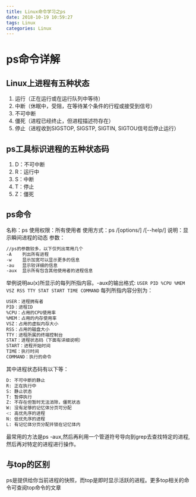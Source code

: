 ```yaml
---
title: Linux命令学习之ps
date: 2018-10-19 10:59:27
tags: Linux
categories: Linux
---
```

# ps命令详解
## Linux上进程有五种状态
1. 运行（正在运行或在运行队列中等待）
2. 中断（休眠中，受阻，在等待某个条件的行程或接受到信号）
3. 不可中断
4. 僵死（进程已经终止，但进程描述符存在）
5. 停止（进程收到SIGSTOP, SIGSTP, SIGTIN, SIGTOU信号后停止运行）

## ps工具标识进程的五种状态码
1. D：不可中断
2. R：运行中
3. S：中断
4. T：停止
5. Z：僵死  

## ps命令
名称：ps
使用权限：所有使用者
使用方式：ps /[options/] /[--help/]
说明：显示瞬间进程的动态
参数：  
``` bash
//ps的参数较多，以下仅列出常用几个
-A    列出所有进程
-w    显示加宽可以显示更多的信息
-au   显示较详细的信息
-aux  显示所有包含其他使用者的进程信息
```
<!-- more -->
举例说明au(x)所显示的每列所指内容。-aux的输出格式:
`USER PID %CPU %MEM VSZ RSS TTY STAT START TIME COMMAND`
每列所指内容分别为：
``` bash
USER：进程拥有者
PID：进程ID
%CPU：占用的CPU使用率
%MEM：占用的内存使用率
VSZ：占用的虚拟内存大小
RSS：占用的磁盘大小
TTY：进程所属的终端控制台
STAT：进程状态码（下面有详细说明）
START：进程开始时间
TIME：执行时间
COMMAND：执行的命令
```
其中进程状态码有以下等：
``` bash
D: 不可中断的静止   
R: 正在执行中   
S: 静止状态   
T: 暂停执行   
Z: 不存在但暂时无法消除，僵死状态  
W: 没有足够的记忆体分页可分配   
<: 高优先序的进程   
N: 低优先序的进程   
L: 有记忆体分页分配并锁在记忆体内  
```
最常用的方法是ps -aux,然后再利用一个管道符号导向到grep去查找特定的进程,然后再对特定的进程进行操作。

## 与top的区别
ps是提供给你当前进程的快照，而top是即时显示活跃的进程。更多top相关的命令可查阅top命令的文章